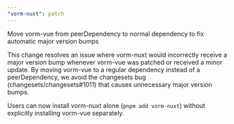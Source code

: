 ```yaml
---
"vorm-nuxt": patch
---
```


Move vorm-vue from peerDependency to normal dependency to fix automatic major version bumps

This change resolves an issue where vorm-nuxt would incorrectly receive a major version bump whenever vorm-vue was patched or received a minor update. By moving vorm-vue to a regular dependency instead of a peerDependency, we avoid the changesets bug (changesets/changesets#1011) that causes unnecessary major version bumps.

Users can now install vorm-nuxt alone (`pnpm add vorm-nuxt`) without explicitly installing vorm-vue separately.

